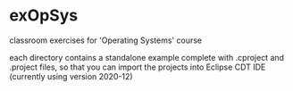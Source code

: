 # exOpSys
classroom exercises for 'Operating Systems' course


each directory contains a standalone example complete with .cproject and .project files, so that you can import the projects into Eclipse CDT IDE (currently using version 2020-12)

